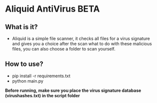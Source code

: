 # Aliquid AntiVirus BETA

## What is it?
- Aliquid is a simple file scanner, it checks all files for a virus signature and gives you a choice after the scan what to do with these malicious files, you can also choose a folder to scan yourself.

## How to use?
- pip install -r requirements.txt
- python main.py

**Before running, make sure you place the virus signature database (virushashes.txt) in the script folder**
